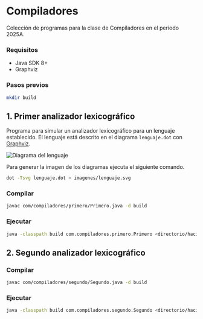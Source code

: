 # Compiladores

Colección de programas para la clase de Compiladores en el periodo 2025A.


### Requisitos

* Java SDK 8+
* Graphviz

### Pasos previos

```sh
mkdir build
```

## 1. Primer analizador lexicográfico

Programa para simular un analizador lexicográfico para un lenguaje establecido.
El lenguaje está descrito en el diagrama `lenguaje.dot` con [Graphviz](https://graphviz.org/doc/info/lang.html).

![Diagrama del lenguaje](imagenes/lenguaje.svg)

Para generar la imagen de los diagramas ejecuta el siguiente comando.

```sh
dot -Tsvg lenguaje.dot > imagenes/lenguaje.svg
```

### Compilar
```sh
javac com/compiladores/primero/Primero.java -d build
```

### Ejecutar
```sh
java -classpath build com.compiladores.primero.Primero <directorio/hacia/programa.p1>
```

## 2. Segundo analizador lexicográfico

### Compilar
```sh
javac com/compiladores/segundo/Segundo.java -d build
```

### Ejecutar
```sh
java -classpath build com.compiladores.segundo.Segundo <directorio/hacia/programa.p2>
```
